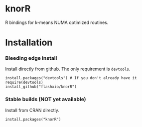 # knorR

R bindings for k-means NUMA optimized routines.

# Installation

### Bleeding edge install

Install directly from github. The only requirement is `devtools`.

```
install.packages("devtools") # If you don't already have it
require(devtools)
install_github("flashxio/knorR")
```

### Stable builds (NOT yet available)

Install from CRAN directly.

```
install.packages("knorR")
```
